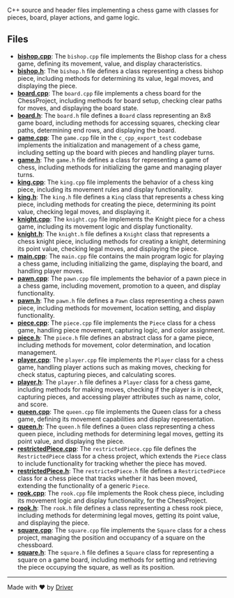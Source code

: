 <!--------------------------------------------------------------------------------->
<!-- IMPORTANT: This file is auto-generated by Driver (https://driver.ai). -------->
<!-- Manual edits may be overwritten on future commits. --------------------------->
<!--------------------------------------------------------------------------------->

C++ source and header files implementing a chess game with classes for pieces, board, player actions, and game logic.


## Files
- **[bishop.cpp](bishop.cpp.md)**: The `bishop.cpp` file implements the Bishop class for a chess game, defining its movement, value, and display characteristics.
- **[bishop.h](bishop.h.md)**: The `bishop.h` file defines a class representing a chess bishop piece, including methods for determining its value, legal moves, and displaying the piece.
- **[board.cpp](board.cpp.md)**: The `board.cpp` file implements a chess board for the ChessProject, including methods for board setup, checking clear paths for moves, and displaying the board state.
- **[board.h](board.h.md)**: The `board.h` file defines a `Board` class representing an 8x8 game board, including methods for accessing squares, checking clear paths, determining end rows, and displaying the board.
- **[game.cpp](game.cpp.md)**: The `game.cpp` file in the `c_cpp_export_test` codebase implements the initialization and management of a chess game, including setting up the board with pieces and handling player turns.
- **[game.h](game.h.md)**: The `game.h` file defines a class for representing a game of chess, including methods for initializing the game and managing player turns.
- **[king.cpp](king.cpp.md)**: The `king.cpp` file implements the behavior of a chess king piece, including its movement rules and display functionality.
- **[king.h](king.h.md)**: The `king.h` file defines a `King` class that represents a chess king piece, including methods for creating the piece, determining its point value, checking legal moves, and displaying it.
- **[knight.cpp](knight.cpp.md)**: The `knight.cpp` file implements the Knight piece for a chess game, including its movement logic and display functionality.
- **[knight.h](knight.h.md)**: The `knight.h` file defines a `Knight` class that represents a chess knight piece, including methods for creating a knight, determining its point value, checking legal moves, and displaying the piece.
- **[main.cpp](main.cpp.md)**: The `main.cpp` file contains the main program logic for playing a chess game, including initializing the game, displaying the board, and handling player moves.
- **[pawn.cpp](pawn.cpp.md)**: The `pawn.cpp` file implements the behavior of a pawn piece in a chess game, including movement, promotion to a queen, and display functionality.
- **[pawn.h](pawn.h.md)**: The `pawn.h` file defines a `Pawn` class representing a chess pawn piece, including methods for movement, location setting, and display functionality.
- **[piece.cpp](piece.cpp.md)**: The `piece.cpp` file implements the `Piece` class for a chess game, handling piece movement, capturing logic, and color assignment.
- **[piece.h](piece.h.md)**: The `piece.h` file defines an abstract class for a game piece, including methods for movement, color determination, and location management.
- **[player.cpp](player.cpp.md)**: The `player.cpp` file implements the `Player` class for a chess game, handling player actions such as making moves, checking for check status, capturing pieces, and calculating scores.
- **[player.h](player.h.md)**: The `player.h` file defines a `Player` class for a chess game, including methods for making moves, checking if the player is in check, capturing pieces, and accessing player attributes such as name, color, and score.
- **[queen.cpp](queen.cpp.md)**: The `queen.cpp` file implements the Queen class for a chess game, defining its movement capabilities and display representation.
- **[queen.h](queen.h.md)**: The `queen.h` file defines a `Queen` class representing a chess queen piece, including methods for determining legal moves, getting its point value, and displaying the piece.
- **[restrictedPiece.cpp](restrictedPiece.cpp.md)**: The `restrictedPiece.cpp` file defines the `RestrictedPiece` class for a chess project, which extends the `Piece` class to include functionality for tracking whether the piece has moved.
- **[restrictedPiece.h](restrictedPiece.h.md)**: The `restrictedPiece.h` file defines a `RestrictedPiece` class for a chess piece that tracks whether it has been moved, extending the functionality of a generic `Piece`.
- **[rook.cpp](rook.cpp.md)**: The `rook.cpp` file implements the Rook chess piece, including its movement logic and display functionality, for the ChessProject.
- **[rook.h](rook.h.md)**: The `rook.h` file defines a class representing a chess rook piece, including methods for determining legal moves, getting its point value, and displaying the piece.
- **[square.cpp](square.cpp.md)**: The `square.cpp` file implements the `Square` class for a chess project, managing the position and occupancy of a square on the chessboard.
- **[square.h](square.h.md)**: The `square.h` file defines a `Square` class for representing a square on a game board, including methods for setting and retrieving the piece occupying the square, as well as its position.

---
Made with ❤️ by [Driver](https://www.driver.ai/)